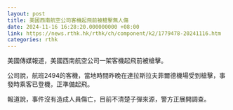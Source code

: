 ```yaml
---
layout: post
title: 美國西南航空公司客機起飛前被槍擊無人傷
date: 2024-11-16 16:28:20.000000000 +08:00
link: https://news.rthk.hk/rthk/ch/component/k2/1779478-20241116.htm
categories: rthk
---
```


美國傳媒報道，美國西南航空公司一架客機起飛前被槍擊。

公司說，航班2494的客機，當地時間昨晚在達拉斯拉夫菲爾德機場受到槍擊，事發時乘客已登機，正準備起飛。

報道說，事件沒有造成人員傷亡，目前不清楚子彈來源，警方正展開調查。
